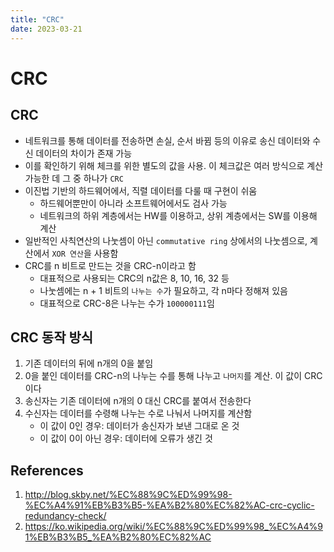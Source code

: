 ```yaml
---
title: "CRC"
date: 2023-03-21
---
```


# CRC

## CRC

- 네트워크를 통해 데이터를 전송하면 손실, 순서 바뀜 등의 이유로 송신 데이터와 수신 데이터의 차이가 존재 가능
- 이를 확인하기 위해 체크를 위한 별도의 값을 사용. 이 체크값은 여러 방식으로 계산 가능한 데 그 중 하나가 `CRC`
- 이진법 기반의 하드웨어에서, 직렬 데이터를 다룰 때 구현이 쉬움
  - 하드웨어뿐만이 아니라 소프트웨어에서도 검사 가능
  - 네트워크의 하위 계층에서는 HW를 이용하고, 상위 계층에서는 SW를 이용해 계산
- 일반적인 사칙연산의 나눗셈이 아닌 `commutative ring` 상에서의 나눗셈으로, 계산에서 `XOR 연산`을 사용함
- CRC를 n 비트로 만드는 것을 CRC-n이라고 함
  - 대표적으로 사용되는 CRC의 n값은 8, 10, 16, 32 등
  - 나눗셈에는 n + 1 비트의 `나누는 수`가 필요하고, 각 n마다 정해져 있음
  - 대표적으로 CRC-8은 나누는 수가 `100000111`임

## CRC 동작 방식

1. 기존 데이터의 뒤에 n개의 0을 붙임
2. 0을 붙인 데이터를 CRC-n의 나누는 수를 통해 나누고 `나머지`를 계산. 이 값이 CRC이다
3. 송신자는 기존 데이터에 n개의 0 대신 CRC를 붙여서 전송한다
4. 수신자는 데이터를 수령해 나누는 수로 나눠서 나머지를 계산함
   - 이 값이 0인 경우: 데이터가 송신자가 보낸 그대로 온 것
   - 이 값이 0이 아닌 경우: 데이터에 오류가 생긴 것

## References

1. http://blog.skby.net/%EC%88%9C%ED%99%98-%EC%A4%91%EB%B3%B5-%EA%B2%80%EC%82%AC-crc-cyclic-redundancy-check/
2. https://ko.wikipedia.org/wiki/%EC%88%9C%ED%99%98_%EC%A4%91%EB%B3%B5_%EA%B2%80%EC%82%AC
